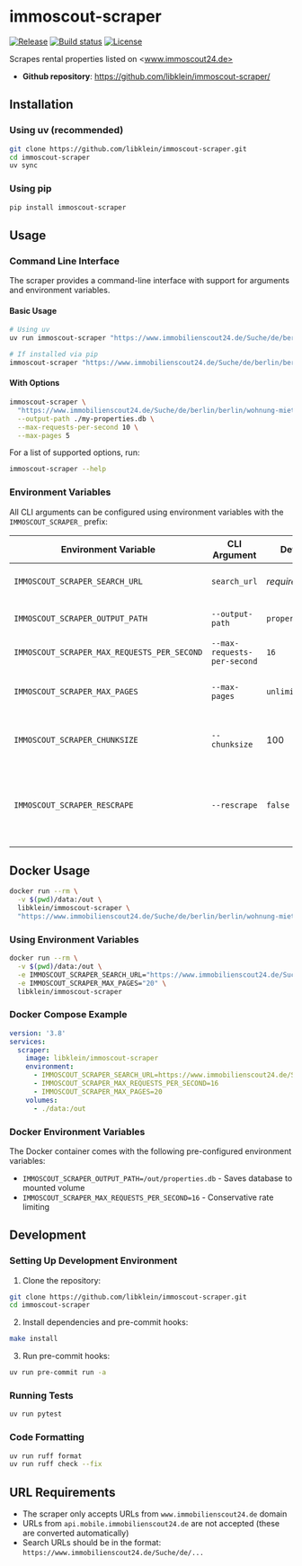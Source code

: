 # immoscout-scraper

[![Release](https://img.shields.io/github/v/release/libklein/immoscout-scraper)](https://img.shields.io/github/v/release/libklein/immoscout-scraper)
[![Build status](https://img.shields.io/github/actions/workflow/status/libklein/immoscout-scraper/main.yml?branch=main)](https://github.com/libklein/immoscout-scraper/actions/workflows/main.yml?query=branch%3Amain)
[![License](https://img.shields.io/github/license/libklein/immoscout-scraper)](https://img.shields.io/github/license/libklein/immoscout-scraper)

Scrapes rental properties listed on <www.immoscout24.de>

- **Github repository**: <https://github.com/libklein/immoscout-scraper/>

## Installation

### Using uv (recommended)

```bash
git clone https://github.com/libklein/immoscout-scraper.git
cd immoscout-scraper
uv sync
```

### Using pip

```bash
pip install immoscout-scraper
```

## Usage

### Command Line Interface

The scraper provides a command-line interface with support for arguments and environment variables.

#### Basic Usage

```bash
# Using uv
uv run immoscout-scraper "https://www.immobilienscout24.de/Suche/de/berlin/berlin/wohnung-mieten"

# If installed via pip
immoscout-scraper "https://www.immobilienscout24.de/Suche/de/berlin/berlin/wohnung-mieten"
```

#### With Options

```bash
immoscout-scraper \
  "https://www.immobilienscout24.de/Suche/de/berlin/berlin/wohnung-mieten" \
  --output-path ./my-properties.db \
  --max-requests-per-second 10 \
  --max-pages 5
```

For a list of supported options, run:

```bash
immoscout-scraper --help
```

### Environment Variables

All CLI arguments can be configured using environment variables with the `IMMOSCOUT_SCRAPER_` prefix:

| Environment Variable | CLI Argument | Default | Description |
|---------------------|--------------|---------|-------------|
| `IMMOSCOUT_SCRAPER_SEARCH_URL` | `search_url` | *required* | ImmoScout24 search URL to scrape |
| `IMMOSCOUT_SCRAPER_OUTPUT_PATH` | `--output-path` | `properties.db` | Path to SQLite database file |
| `IMMOSCOUT_SCRAPER_MAX_REQUESTS_PER_SECOND` | `--max-requests-per-second` | `16` | Rate limit for API requests |
| `IMMOSCOUT_SCRAPER_MAX_PAGES` | `--max-pages` | `unlimited` | Maximum number of pages to scrape |
| `IMMOSCOUT_SCRAPER_CHUNKSIZE` | `--chunksize` | 100 | Save eagerly after scraping this many properties |
| `IMMOSCOUT_SCRAPER_RESCRAPE` | `--rescrape` | `false` | Ignore previously scraped properties and scrape all properties again |

## Docker Usage

```bash
docker run --rm \
  -v $(pwd)/data:/out \
  libklein/immoscout-scraper \
  "https://www.immobilienscout24.de/Suche/de/berlin/berlin/wohnung-mieten"
```

### Using Environment Variables

```bash
docker run --rm \
  -v $(pwd)/data:/out \
  -e IMMOSCOUT_SCRAPER_SEARCH_URL="https://www.immobilienscout24.de/Suche/de/berlin/berlin/wohnung-mieten" \
  -e IMMOSCOUT_SCRAPER_MAX_PAGES="20" \
  libklein/immoscout-scraper
```

### Docker Compose Example

```yaml
version: '3.8'
services:
  scraper:
    image: libklein/immoscout-scraper
    environment:
      - IMMOSCOUT_SCRAPER_SEARCH_URL=https://www.immobilienscout24.de/Suche/de/berlin/berlin/wohnung-mieten
      - IMMOSCOUT_SCRAPER_MAX_REQUESTS_PER_SECOND=16
      - IMMOSCOUT_SCRAPER_MAX_PAGES=20
    volumes:
      - ./data:/out
```

### Docker Environment Variables

The Docker container comes with the following pre-configured environment variables:

- `IMMOSCOUT_SCRAPER_OUTPUT_PATH=/out/properties.db` - Saves database to mounted volume
- `IMMOSCOUT_SCRAPER_MAX_REQUESTS_PER_SECOND=16` - Conservative rate limiting

## Development

### Setting Up Development Environment

1. Clone the repository:

```bash
git clone https://github.com/libklein/immoscout-scraper.git
cd immoscout-scraper
```

2. Install dependencies and pre-commit hooks:

```bash
make install
```

3. Run pre-commit hooks:

```bash
uv run pre-commit run -a
```

### Running Tests

```bash
uv run pytest
```

### Code Formatting

```bash
uv run ruff format
uv run ruff check --fix
```

## URL Requirements

- The scraper only accepts URLs from `www.immobilienscout24.de` domain
- URLs from `api.mobile.immobilienscout24.de` are not accepted (these are converted automatically)
- Search URLs should be in the format: `https://www.immobilienscout24.de/Suche/de/...`

